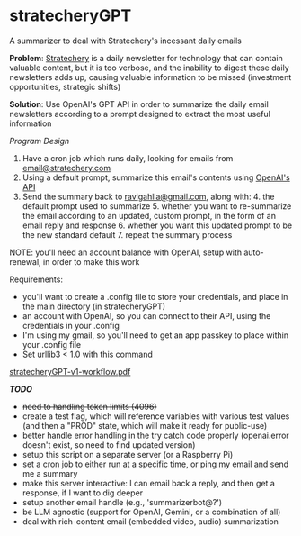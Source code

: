 # stratecheryGPT
A summarizer to deal with Stratechery's incessant daily emails

**Problem**: [Stratechery](https://stratechery.com/) is a daily newsletter for technology that can contain
valuable content, but it is too verbose, and the inability to digest these daily newsletters adds up, causing valuable
information to be missed (investment opportunities, strategic shifts)

**Solution**: Use OpenAI's GPT API in order to summarize the daily email newsletters according to a prompt designed to 
extract the most useful information

*Program Design*
1. Have a cron job which runs daily, looking for emails from email@stratechery.com
2. Using a default prompt, summarize this email's contents using [OpenAI's API](https://platform.openai.com/overview)
3. Send the summary back to ravigahlla@gmail.com, along with:
   4. the default prompt used to summarize
   5. whether you want to re-summarize the email according to an updated, custom prompt, in the form of an email reply and response
   6. whether you want this updated prompt to be the new standard default
   7. repeat the summary process

NOTE: you'll need an account balance with OpenAI, setup with auto-renewal, in order to make this work

Requirements:
- you'll want to create a .config file to store your credentials, and place in the main directory (in stratecheryGPT)
- an account with OpenAI, so you can connect to their API, using the credentials in your .config
- I'm using my gmail, so you'll need to get an app passkey to place within your .config file
- Set urllib3 < 1.0 with this command

[stratecheryGPT-v1-workflow.pdf](docs%2FstratecheryGPT-v1-workflow.pdf)


***TODO***
- ~~need to handling token limits (4096)~~
- create a test flag, which will reference variables with various test values (and then a "PROD" state, which will
make it ready for public-use)
- better handle error handling in the try catch code properly (openai.error doesn't exist, so need to find updated version)
- setup this script on a separate server (or a Raspberry Pi)
- set a cron job to either run at a specific time, or ping my email and send me a summary
- make this server interactive: I can email back a reply, and then get a response, if I want to dig deeper
- setup another email handle (e.g., 'summarizerbot@?')
- be LLM agnostic (support for OpenAI, Gemini, or a combination of all)
- deal with rich-content email (embedded video, audio) summarization
 